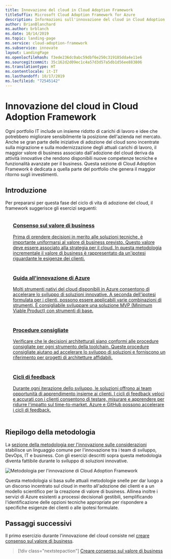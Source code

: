```yaml
---
title: Innovazione del cloud in Cloud Adoption Framework
titleSuffix: Microsoft Cloud Adoption Framework for Azure
description: Informazioni sull'innovazione del cloud in Cloud Adoption Framework.
author: BrianBlanchard
ms.author: brblanch
ms.date: 10/14/2019
ms.topic: landing-page
ms.service: cloud-adoption-framework
ms.subservice: innovate
layout: LandingPage
ms.openlocfilehash: f3ede236dc0abc59dbf6e250c319185dda4e11e6
ms.sourcegitcommit: 35c162d2d09ec1c4a57d3d57a5db1d56ee883806
ms.translationtype: HT
ms.contentlocale: it-IT
ms.lasthandoff: 10/17/2019
ms.locfileid: "72545142"
---
```

# <a name="cloud-innovation-in-the-cloud-adoption-framework"></a>Innovazione del cloud in Cloud Adoption Framework

Ogni portfolio IT include un insieme ridotto di carichi di lavoro e idee che potrebbero migliorare sensibilmente la posizione dell'azienda nel mercato. Anche se gran parte delle iniziative di adozione del cloud sono incentrate sulla migrazione e sulla modernizzazione degli attuali carichi di lavoro, il maggior valore di business associato dall'adozione del cloud deriva da attività innovative che rendono disponibili nuove competenze tecniche e funzionalità avanzate per il business. Questa sezione di Cloud Adoption Framework è dedicata a quella parte del portfolio che genera il maggior ritorno sugli investimenti.

## <a name="getting-started"></a>Introduzione

Per prepararsi per questa fase del ciclo di vita di adozione del cloud, il framework suggerisce gli esercizi seguenti:

<!-- markdownlint-disable MD033 -->

<ul class="panelContent cardsF">
    <li style="display: flex; flex-direction: column;">
        <a href="./business-value.md">
            <div class="cardSize">
                <div class="cardPadding" style="padding-bottom:10px;">
                    <div class="card" style="padding-bottom:10px;">
                        <div class="cardImageOuter">
                            <div class="cardImage">
                                <img alt="" src="../_images/icons/1.png" data-linktype="external">
                            </div>
                        </div>
                        <div class="cardText" style="padding-left:0px;">
                            <h3>Consenso sul valore di business</h3>
Prima di prendere decisioni in merito alle soluzioni tecniche, è importante uniformarsi al valore di business previsto. Questo valore deve essere associato alla strategia per il cloud. In questa metodologia incrementale il valore di business è rappresentato da un'ipotesi riguardante le esigenze dei clienti.
                        </div>
                    </div>
                </div>
            </div>
        </a>
    </li>
    <li style="display: flex; flex-direction: column;">
        <a href="./innovation-guide/index.md">
            <div class="cardSize">
                <div class="cardPadding" style="padding-bottom:10px;">
                    <div class="card" style="padding-bottom:10px;">
                        <div class="cardImageOuter">
                            <div class="cardImage">
                                <img alt="" src="../_images/icons/2.png" data-linktype="external">
                            </div>
                        </div>
                        <div class="cardText" style="padding-left:0px;">
                            <h3>Guida all'innovazione di Azure</h3>
Molti strumenti nativi del cloud disponibili in Azure consentono di accelerare lo sviluppo di soluzioni innovative. A seconda dell'ipotesi formulata per i clienti, possono essere applicabili varie combinazioni di strumenti. È consigliabile sviluppare una soluzione MVP (Minimum Viable Product) con strumenti di base.
                        </div>
                    </div>
                </div>
            </div>
        </a>
    </li>
    <li style="display: flex; flex-direction: column;">
        <a href="./best-practices/index.md">
            <div class="cardSize">
                <div class="cardPadding" style="padding-bottom:10px;">
                    <div class="card" style="padding-bottom:10px;">
                        <div class="cardImageOuter">
                            <div class="cardImage">
                                <img alt="" src="../_images/icons/3.png" data-linktype="external">
                            </div>
                        </div>
                        <div class="cardText" style="padding-left:0px;">
                            <h3>Procedure consigliate</h3>
Verificare che le decisioni architetturali siano conformi alle procedure consigliate per ogni strumento della toolchain. Queste procedure consigliate aiutano ad accelerare lo sviluppo di soluzioni e forniscono un riferimento per progetti di architetture affidabili.
                        </div>
                    </div>
                </div>
            </div>
        </a>
    </li>
    <li style="display: flex; flex-direction: column;">
        <a href="./considerations/adoption.md">
            <div class="cardSize">
                <div class="cardPadding" style="padding-bottom:10px;">
                    <div class="card" style="padding-bottom:10px;">
                        <div class="cardImageOuter">
                            <div class="cardImage">
                                <img alt="" src="../_images/icons/4.png" data-linktype="external">
                            </div>
                        </div>
                        <div class="cardText" style="padding-left:0px;">
                            <h3>Cicli di feedback</h3>
Durante ogni iterazione dello sviluppo, le soluzioni offrono ai team opportunità di apprendimento insieme ai clienti. I cicli di feedback veloci e accurati con i clienti consentono di testare, misurare e apprendere per ridurre l'impatto sul time-to-market. Azure e GitHub possono accelerare i cicli di feedback.
                        </div>
                    </div>
                </div>
            </div>
        </a>
    </li>
</ul>
<!-- markdownlint-enable MD033 -->

## <a name="methodology-summary"></a>Riepilogo della metodologia

La [sezione della metodologia per l'innovazione sulle considerazioni](./considerations/index.md) stabilisce un linguaggio comune per l'innovazione tra i team di sviluppo, DevOps, IT e business. Con gli esercizi descritti sopra questa metodologia diventa fattibile durante lo sviluppo di soluzioni innovative.

![Metodologia per l'innovazione di Cloud Adoption Framework](../_images/innovate/innovate-methodology.png)

Questa metodologia si basa sulle attuali metodologie snelle per dar luogo a un discorso incentrato sul cloud in merito all'adozione dei clienti e a un modello scientifico per la creazione di valore di business. Allinea inoltre i servizi di Azure esistenti a processi decisionali gestibili, semplificando l'identificazione delle opzioni tecniche appropriate per rispondere a specifiche esigenze dei clienti o alle ipotesi formulate.

## <a name="next-steps"></a>Passaggi successivi

Il primo esercizio durante l'innovazione del cloud consiste nel [creare consenso sul valore di business](./business-value.md).

> [!div class="nextstepaction"]
> [Creare consenso sul valore di business](./business-value.md)
